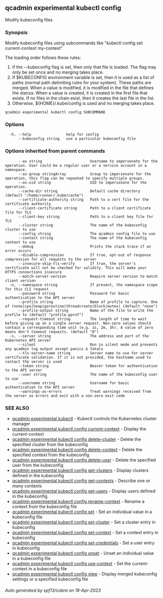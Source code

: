 ## qcadmin experimental kubectl config

Modify kubeconfig files

### Synopsis

Modify kubeconfig files using subcommands like "kubectl config set current-context my-context"

 The loading order follows these rules:

  1.  If the --kubeconfig flag is set, then only that file is loaded. The flag may only be set once and no merging takes place.
  2.  If $KUBECONFIG environment variable is set, then it is used as a list of paths (normal path delimiting rules for your system). These paths are merged. When a value is modified, it is modified in the file that defines the stanza. When a value is created, it is created in the first file that exists. If no files in the chain exist, then it creates the last file in the list.
  3.  Otherwise, ${HOME}/.kube/config is used and no merging takes place.

```
qcadmin experimental kubectl config SUBCOMMAND
```

### Options

```
  -h, --help                help for config
      --kubeconfig string   use a particular kubeconfig file
```

### Options inherited from parent commands

```
      --as string                      Username to impersonate for the operation. User could be a regular user or a service account in a namespace.
      --as-group stringArray           Group to impersonate for the operation, this flag can be repeated to specify multiple groups.
      --as-uid string                  UID to impersonate for the operation.
      --cache-dir string               Default cache directory (default "/home/runner/.kube/cache")
      --certificate-authority string   Path to a cert file for the certificate authority
      --client-certificate string      Path to a client certificate file for TLS
      --client-key string              Path to a client key file for TLS
      --cluster string                 The name of the kubeconfig cluster to use
      --config string                  The qcadmin config file to use
      --context string                 The name of the kubeconfig context to use
      --debug                          Prints the stack trace if an error occurs
      --disable-compression            If true, opt-out of response compression for all requests to the server
      --insecure-skip-tls-verify       If true, the server's certificate will not be checked for validity. This will make your HTTPS connections insecure
      --match-server-version           Require server version to match client version
  -n, --namespace string               If present, the namespace scope for this CLI request
      --password string                Password for basic authentication to the API server
      --profile string                 Name of profile to capture. One of (none|cpu|heap|goroutine|threadcreate|block|mutex) (default "none")
      --profile-output string          Name of the file to write the profile to (default "profile.pprof")
      --request-timeout string         The length of time to wait before giving up on a single server request. Non-zero values should contain a corresponding time unit (e.g. 1s, 2m, 3h). A value of zero means don't timeout requests. (default "0")
  -s, --server string                  The address and port of the Kubernetes API server
      --silent                         Run in silent mode and prevents any qcadmin log output except panics & fatals
      --tls-server-name string         Server name to use for server certificate validation. If it is not provided, the hostname used to contact the server is used
      --token string                   Bearer token for authentication to the API server
      --user string                    The name of the kubeconfig user to use
      --username string                Username for basic authentication to the API server
      --warnings-as-errors             Treat warnings received from the server as errors and exit with a non-zero exit code
```

### SEE ALSO

* [qcadmin experimental kubectl](qcadmin_experimental_kubectl.md)	 - Kubectl controls the Kubernetes cluster manager
* [qcadmin experimental kubectl config current-context](qcadmin_experimental_kubectl_config_current-context.md)	 - Display the current-context
* [qcadmin experimental kubectl config delete-cluster](qcadmin_experimental_kubectl_config_delete-cluster.md)	 - Delete the specified cluster from the kubeconfig
* [qcadmin experimental kubectl config delete-context](qcadmin_experimental_kubectl_config_delete-context.md)	 - Delete the specified context from the kubeconfig
* [qcadmin experimental kubectl config delete-user](qcadmin_experimental_kubectl_config_delete-user.md)	 - Delete the specified user from the kubeconfig
* [qcadmin experimental kubectl config get-clusters](qcadmin_experimental_kubectl_config_get-clusters.md)	 - Display clusters defined in the kubeconfig
* [qcadmin experimental kubectl config get-contexts](qcadmin_experimental_kubectl_config_get-contexts.md)	 - Describe one or many contexts
* [qcadmin experimental kubectl config get-users](qcadmin_experimental_kubectl_config_get-users.md)	 - Display users defined in the kubeconfig
* [qcadmin experimental kubectl config rename-context](qcadmin_experimental_kubectl_config_rename-context.md)	 - Rename a context from the kubeconfig file
* [qcadmin experimental kubectl config set](qcadmin_experimental_kubectl_config_set.md)	 - Set an individual value in a kubeconfig file
* [qcadmin experimental kubectl config set-cluster](qcadmin_experimental_kubectl_config_set-cluster.md)	 - Set a cluster entry in kubeconfig
* [qcadmin experimental kubectl config set-context](qcadmin_experimental_kubectl_config_set-context.md)	 - Set a context entry in kubeconfig
* [qcadmin experimental kubectl config set-credentials](qcadmin_experimental_kubectl_config_set-credentials.md)	 - Set a user entry in kubeconfig
* [qcadmin experimental kubectl config unset](qcadmin_experimental_kubectl_config_unset.md)	 - Unset an individual value in a kubeconfig file
* [qcadmin experimental kubectl config use-context](qcadmin_experimental_kubectl_config_use-context.md)	 - Set the current-context in a kubeconfig file
* [qcadmin experimental kubectl config view](qcadmin_experimental_kubectl_config_view.md)	 - Display merged kubeconfig settings or a specified kubeconfig file

###### Auto generated by spf13/cobra on 18-Apr-2023
